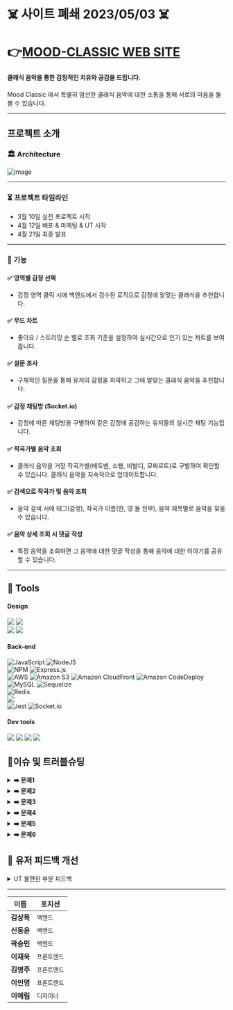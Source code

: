 # ☠️ 사이트 폐쇄 2023/05/03 ☠️

# 👉[MOOD-CLASSIC WEB SITE][mood-link]

[mood-link]: https://fe-mood.vercel.app/ 'Mood 바로가기'

#### 클래식 음악을 통한 감정적인 치유와 공감을 드립니다.

Mood Classic 에서 특별히 엄선한 클래식 음악에 대한 소통을 통해 서로의 마음을 돌볼 수 있습니다.

---

## 프로젝트 소개

### 🏛 Architecture

![image](https://user-images.githubusercontent.com/122267164/233242245-9e39e72e-62df-4e7d-a144-f2734b0e122a.png)

<hr/>

### ⏳ 프로젝트 타임라인

- 3월 10일 실전 프로젝트 시작 
- 4월 12일 배포 & 마케팅 & UT 시작
- 4월 21일 최종 발표

<hr/>

### 🎹 기능


#### ✅ 영역별 감정 선택 

- 감정 영역 클릭 시에 백엔드에서 검수된 로직으로 감정에 알맞는 클래식을 추천합니다.

#### ✅ 무드 차트

- 좋아요 / 스트리밍 순 별로 조회 기준을 설정하여 실시간으로 인기 있는 차트를 보여줍니다.

#### ✅ 설문 조사

- 구체적인 질문을 통해 유저의 감정을 파악하고 그에 알맞는 클래식 음악을 추천합니다.

#### ✅ 감정 채팅방 (Socket.io)

- 감정에 따른 채팅방을 구별하여 같은 감정에 공감하는 유저들의 실시간 채팅 기능입니다.

#### ✅ 작곡가별 음악 조회

- 클래식 음악을 거장 작곡가별(베토벤, 쇼팽, 비발디, 모짜르트)로 구별하여 확인할 수 있습니다. 클래식 음악을 지속적으로 업데이트합니다.

#### ✅ 검색으로 작곡가 및 음악 조회

- 음악 검색 시에 태그(감정), 작곡가 이름(한, 영 둘 전부), 음악 제목별로 음악을 찾을 수 있습니다.

#### ✅ 음악 상세 조회 시 댓글 작성

- 특정 음악을 조회하면 그 음악에 대한 댓글 작성을 통해 음악에 대한 이야기를 공유할 수 있습니다.  

<hr/>

## 🔧 Tools

#### Design

<p>
  <img src="https://img.shields.io/badge/Figma-F24E1E?style=for-the-badge&logo=Figma&logoColor=white"/>
  <img src="https://img.shields.io/badge/css-1572B6?style=for-the-badge&logo=css3&logoColor=white">
<br>
  <img src="https://img.shields.io/badge/Adobe Photoshop-31A8FF?style=for-the-badge&logo=Adobe Photoshop&logoColor=white">
  <img src="https://img.shields.io/badge/Adobe Illustrator-FF9A00?style=for-the-badge&logo=Adobe Illustrator&logoColor=white">
</p>

#### Back-end


![JavaScript](https://img.shields.io/badge/javascript-%23323330.svg?style=for-the-badge&logo=javascript&logoColor=%23F7DF1E)
![NodeJS](https://img.shields.io/badge/node.js-6DA55F?style=for-the-badge&logo=node.js&logoColor=white)
<br>
![NPM](https://img.shields.io/badge/NPM-%23000000.svg?style=for-the-badge&logo=npm&logoColor=white)
![Express.js](https://img.shields.io/badge/express.js-%23404d59.svg?style=for-the-badge&logo=express&logoColor=%2361DAFB)
<br>
![AWS](https://img.shields.io/badge/AWS-%23FF9900.svg?style=for-the-badge&logo=amazon-aws&logoColor=white)
![Amazon S3](https://img.shields.io/badge/Amazon%20S3-Latest-orange)
![Amazon CloudFront](https://img.shields.io/badge/Amazon%20CloudFront-Latest-orange)
![Amazon CodeDeploy](https://img.shields.io/badge/Amazon%20CodeDeploy-Latest-orange)
<br>
![MySQL](https://img.shields.io/badge/mysql-%2300f.svg?style=for-the-badge&logo=mysql&logoColor=white)
![Sequelize](https://img.shields.io/badge/Sequelize-52B0E7?style=for-the-badge&logo=Sequelize&logoColor=white)
<br>
![Redis](https://img.shields.io/badge/redis-%23DD0031.svg?style=for-the-badge&logo=redis&logoColor=white)
<br>
<img src="https://img.shields.io/badge/JSON Web Tokens-000000?style=for-the-badge&logo=JSON Web Tokens&logoColor=white">
<br>
![Jest](https://img.shields.io/badge/Jest-C21325?style=for-the-badge&logo=Jest&logoColor=white)
![Socket.io](https://img.shields.io/badge/Socket.io-black?style=for-the-badge&logo=socket.io&badgeColor=010101)


#### Dev tools

<p> 
  <img src="https://img.shields.io/badge/Visual%20Studio%20Code-0078d7.svg?style=for-the-badge&logo=visual-studio-code&logoColor=white">
  <img src="https://img.shields.io/badge/git-%23F05033.svg?style=for-the-badge&logo=git&logoColor=white">
  <img src="https://img.shields.io/badge/github-%23121011.svg?style=for-the-badge&logo=github&logoColor=white">
  <img src="https://img.shields.io/badge/github%20actions-%232671E5.svg?style=for-the-badge&logo=githubactions&logoColor=white">
<br>

## 🧨이슈 및 트러블슈팅

<details>
<summary><b>➡️ 문제1</b></summary>
  
> **문제** : redis 무한 루프 문제
>
> **해결** : ![image](https://user-images.githubusercontent.com/63998542/231757396-78c3cc6b-60fa-4bfe-b369-2e94844b3853.png)

  
</details>

<details>
<summary><b>➡️ 문제2</b></summary>
  
> **문제** : 카카오 로그인시 프론트와 백엔드 분업
>
> **해결** : ![image](https://user-images.githubusercontent.com/63998542/231757738-2a69d378-87b1-4989-a84c-71e1955c2a24.png)
</details>

<details>
<summary><b>➡️ 문제3</b></summary>
  
> **문제** : 응답 시간이 너무 오래걸리는 로직
>
> **해결** : ![image](https://user-images.githubusercontent.com/63998542/231757993-4ea0944d-0c89-410b-a8f2-d6fd42ee57f6.png)
</details>

<details>
<summary><b>➡️ 문제4</b></summary>
  
> **문제** : 음악의 분위기를 태그로 저장하여 검색에서 사용할 수 있게 구현
>
> **해결** : ![image](https://user-images.githubusercontent.com/122267164/233242603-5bfba9a2-6311-4700-af6f-8510e28ee352.png)
</details>

<details>
<summary><b>➡️ 문제5</b></summary>
  
> **문제** : 클래식 음악에 감정 결합하기
>
> **해결** : ![image](https://user-images.githubusercontent.com/122267164/233242713-1bc27497-0d37-47b3-a991-72a2179760de.png)
</details>

<details>
<summary><b>➡️ 문제6</b></summary>
  
> **문제** : LAP(layerd architecture pattern) 환경에서 테스트 코드 작성시 DB Mocking 문제
>
> **해결** : LAP (layered architecture pattern) 아키텍쳐 환경에서의 repository layer 테스트 코드 작성시, repository layer에서 sequelize-cli 의 model 을 직접 가져와 사용하고 있었습니다. sequelize module에 의존하고 있는 repository layer 의 코드를 constructor injection 방식의 의존성 주입을 통해 테스트 코드 작성을 가능하게 했습니다. 

</details>

## 📃 유저 피드백 개선

<details>
<summary> UT 불편한 부분 피드백 </summary>
  <div markdown="1">

****총 피드백 90개 중, 반영 피드백 68개
( 중복 및  유효하지 않은 피드백 제거 하였습니다)****

- 기능적 오류 부분 validation 등
- 유저 UI를 위한 CSS 개선
- 서비스의 만족도를 높이기 위한 개선
</details>
  
<hr>

| 이름       | 포지션       | 
| ---------- | ------------ | 
| **김상목** | `백엔드` | 
| **신동윤** | `백엔드` |
| **곽승민** | `백엔드` | 
| **이재욱** | `프론트엔드` | 
| **김명주** | `프론트엔드` | 
| **이인영** | `프론트엔드` | 
| **이예림** | `디자이너` |
